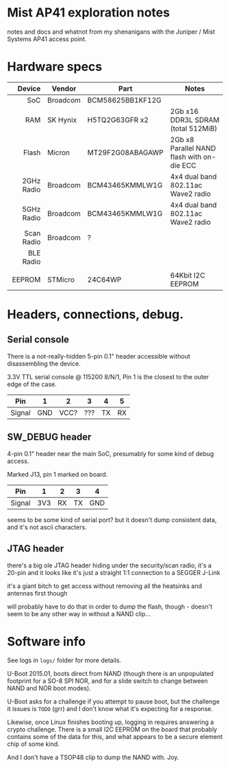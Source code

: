 # Mist AP41 exploration notes

notes and docs and whatnot from my shenanigans with the Juniper / Mist Systems AP41 access point.

# Hardware specs

| Device     | Vendor   | Part             | Notes                                      |
|-----------:|----------|------------------|--------------------------------------------|
| SoC        | Broadcom | BCM58625BB1KF12G |                                            |
| RAM        | SK Hynix | H5TQ2G63GFR x2   | 2Gb x16 DDR3L SDRAM (total 512MiB)         |
| Flash      | Micron   | MT29F2G08ABAGAWP | 2Gb x8 Parallel NAND flash with on-die ECC |
| 2GHz Radio | Broadcom | BCM43465KMMLW1G  | 4x4 dual band 802.11ac Wave2 radio         |
| 5GHz Radio | Broadcom | BCM43465KMMLW1G  | 4x4 dual band 802.11ac Wave2 radio         |
| Scan Radio | Broadcom | ?                |                                            |
| BLE Radio  |          |                  |                                            |
|            |          |                  |                                            |
| EEPROM     | STMicro  | 24C64WP          | 64Kbit I2C EEPROM                          |

# Headers, connections, debug.

## Serial console

There is a not-really-hidden 5-pin 0.1" header accessible without disassembling the device. 

3.3V TTL serial console @ 115200 8/N/1, Pin 1 is the closest to the outer edge of the case.

| Pin    | 1   | 2    | 3   | 4  | 5  |
|--------|-----|------|-----|----|----|
| Signal | GND | VCC? | ??? | TX | RX |


## SW_DEBUG header

4-pin 0.1" header near the main SoC, presumably for some kind of debug access.

Marked J13, pin 1 marked on board.

| Pin    | 1   | 2    | 3   | 4   |
|--------|-----|------|-----|-----|
| Signal | 3V3 | RX   | TX  | GND |

seems to be some kind of serial port? but it doesn't dump consistent data, and it's not ascii characters.

## JTAG header

there's a big ole JTAG header hiding under the security/scan radio, it's a 20-pin and it looks like it's just a straight 1:1 connection to a SEGGER J-Link

it's a giant bitch to get access without removing all the heatsinks and antennas first though

will probably have to do that in order to dump the flash, though - doesn't seem to be any other way in without a NAND clip...

# Software info

See logs in `logs/` folder for more details.

U-Boot 2015.01, boots direct from NAND (though there is an unpopulated footprint for a SO-8 SPI NOR, and for a slide switch to change between NAND and NOR boot modes).

U-Boot asks for a challenge if you attempt to pause boot, but the challenge it issues is `TODO` (grr) and I don't know what it's expecting for a response.

Likewise, once Linux finishes booting up, logging in requires answering a crypto challenge. There is a small I2C EEPROM on the board that probably contains some of the data for this, and what appears to be a secure element chip of some kind.

And I don't have a TSOP48 clip to dump the NAND with. Joy.
